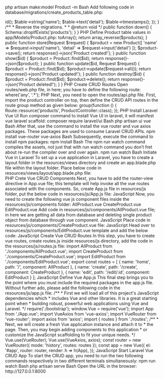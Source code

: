 php artisan make:model Product -m
Bash
Add following code in database/migrations/create_products_table.php:

<?php
use Illuminate\Database\Migrations\Migration;
use Illuminate\Database\Schema\Blueprint;
use Illuminate\Support\Facades\Schema;
class CreateProductsTable extends Migration
{
    /**
     * Run the migrations.
     *
     * @return void
     */
    public function up()
    {
        Schema::create('products', function (Blueprint $table) {
            $table->id();
            $table->string('name');
            $table->text('detail');            
            $table->timestamps();
        });
    }
    /**
     * Reverse the migrations.
     *
     * @return void
     */
    public function down()
    {
        Schema::dropIfExists('products');
    }
}
PHP
Define Product table values in app/Models/Product.php:

<?php
namespace App\Models;
use Illuminate\Database\Eloquent\Factories\HasFactory;
use Illuminate\Database\Eloquent\Model;
class Product extends Model
{
    use HasFactory;
    protected $fillable = [
        'name', 
        'detail'
    ];    
}
PHP
Next, you need to evoke migration with below command:

php artisan migrate
Bash
Create Product Controller
You need to create the product controller and define the CRUD operations methods:

php artisan make:controller ProductController
Bash
Open and update the below code in app\Http\Controllers\ProductController.php:

<?php
namespace App\Http\Controllers;
use Illuminate\Http\Request;
use App\Models\Product;
class ProductController extends Controller
{
    public function index()
    {
        $products = Product::all()->toArray();
        return array_reverse($products);      
    }
    public function store(Request $request)
    {
        $product = new Product([
            'name' => $request->input('name'),
            'detail' => $request->input('detail')
        ]);
        $product->save();
        return response()->json('Product created!');
    }
    public function show($id)
    {
        $product = Product::find($id);
        return response()->json($product);
    }
    public function update($id, Request $request)
    {
        $product = Product::find($id);
        $product->update($request->all());
        return response()->json('Product updated!');
    }
    public function destroy($id)
    {
        $product = Product::find($id);
        $product->delete();
        return response()->json('Product deleted!');
    }
}
PHP
Create CRUD Routes
Open routes/web.php file, in here; you have to define the following route:

<?php
use Illuminate\Support\Facades\Route;
/*
|--------------------------------------------------------------------------
| Web Routes
|--------------------------------------------------------------------------
|
*/
 
Route::get('{any}', function () {
    return view('app');
})->where('any', '.*');
PHP
Next, you need to open the routes/api.php file. First, import the product controller on top, then define the CRUD API routes in the route group method as given below:

<?php
use Illuminate\Http\Request;
use Illuminate\Support\Facades\Route;
use App\Http\Controllers\ProductController;
/*
|--------------------------------------------------------------------------
| API Routes
|--------------------------------------------------------------------------
*/
Route::middleware('api')->group(function () {
    Route::resource('products', ProductController::class);
});
PHP
Install Laravel Vue UI
Run composer command to install Vue UI in laravel, it will manifest vue laravel scaffold:

composer require laravel/ui
Bash
php artisan ui vue
Bash
After that, use the command to install the vue router and vue axios packages. These packages are used to consume Laravel CRUD APIs.

npm install vue-router vue-axios
Bash
Subsequently, execute the command to install npm packages:

npm install
Bash
The npm run watch command compiles the assets, not just that with run watch command you don’t fret about re-run the compiler over and over again.

npm run watch
Bash
Initiate Vue in Laravel
To set up a vue application in Laravel, you have to create a layout folder in the resources/views directory and create an app.blade.php file within the layout folder.

Place below code in resources/views/layout/app.blade.php file:

<!doctype html>
<html lang="{{ str_replace('_', '-', app()->getLocale()) }}">
<head>
    <meta charset="utf-8">
    <meta name="viewport" content="width=device-width, initial-scale=1">
    <meta name="csrf-token" value="{{ csrf_token() }}" />
    <title>Vue JS CRUD Operations in Laravel</title>
    <link href="{{ mix('css/app.css') }}" type="text/css" rel="stylesheet" />
</head>
<body>
    <div id="app"></div>
    <script src="{{ mix('js/app.js') }}" type="text/javascript"></script>
</body>
</html>
PHP
Crete Vue CRUD Components
Next, you have to add the router-view directive in App.vue file; this template will help invoke all the vue routes associated with the components.

So, create App.js file in resources/js folder, put the below code in resources/js/App.js file:

<template>
    <div class="container"> 
        <nav class="navbar navbar-expand-lg navbar-light bg-light">
            <div class="collapse navbar-collapse">
                <div class="navbar-nav">
                    <router-link to="/" class="nav-item nav-link">Products List</router-link>
                    <router-link to="/create" class="nav-item nav-link">Create Product</router-link>
                </div>
            </div>
        </nav>
        <router-view> </router-view>
    </div>
</template>
 
<script>
    export default {}
</script>
JavaScript
Now, you need to create the following vue js component files inside the resources/js/components folder:

AllProduct.vue
CreateProduct.vue
EditProduct.vue
Add code in resources/js/components/AllProduct.vue file; in here we are getting all data from database and deleting single product object from database through vue component.

<template>
    <div>
        <h2 class="text-center">Products List</h2>
 
        <table class="table">
            <thead>
            <tr>
                <th>ID</th>
                <th>Name</th>
                <th>Detail</th>
                <!-- <th>Actions</th> -->
            </tr>
            </thead>
            <tbody>
            <tr v-for="product in products" :key="product.id">
                <td>{{ product.id }}</td>
                <td>{{ product.name }}</td>
                <td>{{ product.detail }}</td>
                <td>
                    <div class="btn-group" role="group">
                        <router-link :to="{name: 'edit', params: { id: product.id }}" class="btn btn-success">Edit</router-link>
                        <button class="btn btn-danger" @click="deleteProduct(product.id)">Delete</button>
                    </div>
                </td>
            </tr>
            </tbody>
        </table>
    </div>
</template>
 
<script>
    export default {
        data() {
            return {
                products: []
            }
        },
        created() {
            this.axios
                .get('http://localhost:8000/api/products/')
                .then(response => {
                    this.products = response.data;
                });
        },
        methods: {
            deleteProduct(id) { 
                this.axios
                    .delete(`http://localhost:8000/api/products/${id}`)
                    .then(response => {
                        let i = this.products.map(data => data.id).indexOf(id);
                        this.products.splice(i, 1)
                    });
            }
        }
    }
</script>
JavaScript
Place code in resources/js/components/CreateProduct.vue file:

<template>
    <div>
        <h3 class="text-center">Create Product</h3>
        <div class="row">
            <div class="col-md-6">
                <form @submit.prevent="addProduct">
                    <div class="form-group">
                        <label>Name</label>
                        <input type="text" class="form-control" v-model="product.name">
                    </div>
                    <div class="form-group">
                        <label>Detail</label>
                        <input type="text" class="form-control" v-model="product.detail">
                    </div>
                    <button type="submit" class="btn btn-primary">Create</button>
                </form>
            </div>
        </div>
    </div>
</template>
 
<script>
    export default {
        data() {
            return {
                product: {}
            }
        },
        methods: {
            addProduct() {
                this.axios
                    .post('http://localhost:8000/api/products', this.product)
                    .then(response => (
                        this.$router.push({ name: 'home' })
                    ))
                    .catch(err => console.log(err))
                    .finally(() => this.loading = false)
            }
        }
    }
</script>
JavaScript
Head over to resources/js/components/EditProduct.vue template and add the below code:

<template>
    <div>
        <h3 class="text-center">Edit Product</h3>
        <div class="row">
            <div class="col-md-6">
                <form @submit.prevent="updateProduct">
                    <div class="form-group">
                        <label>Name</label>
                        <input type="text" class="form-control" v-model="product.name">
                    </div>
                    <div class="form-group">
                        <label>Detail</label>
                        <input type="text" class="form-control" v-model="product.detail">
                    </div>
                    <button type="submit" class="btn btn-primary">Update</button>
                </form>
            </div>
        </div>
    </div>
</template>
 
<script>
    export default {
        data() {
            return {
                product: {}
            }
        },
        created() {
            this.axios
                .get(`http://localhost:8000/api/products/${this.$route.params.id}`)
                .then((res) => {
                    this.product = res.data;
                });
        },
        methods: {
            updateProduct() {
                this.axios
                    .patch(`http://localhost:8000/api/products/${this.$route.params.id}`, this.product)
                    .then((res) => {
                        this.$router.push({ name: 'home' });
                    });
            }
        }
    }
</script>
JavaScript
Create Vue CRUD Routes
In this step, you have to create vue routes, create routes.js inside resources/js directory, add the code in the resources/js/routes.js file:

import AllProduct from './components/AllProduct.vue';
import CreateProduct from './components/CreateProduct.vue';
import EditProduct from './components/EditProduct.vue';
 
export const routes = [
    {
        name: 'home',
        path: '/',
        component: AllProduct
    },
    {
        name: 'create',
        path: '/create',
        component: CreateProduct
    },
    {
        name: 'edit',
        path: '/edit/:id',
        component: EditProduct
    }
];
JavaScript
Define Vue App.js
This final step brings you to the point where you must include the required packages in the app.js file. Without further ado, please add the following code in the resources/js/app.js file:

/**
 * First we will load all of this project's JavaScript dependencies which
 * includes Vue and other libraries. It is a great starting point when
 * building robust, powerful web applications using Vue and Laravel.
 */
require('./bootstrap');
window.Vue = require('vue');
import App from './App.vue';
import VueAxios from 'vue-axios';
import VueRouter from 'vue-router';
import axios from 'axios';
import { routes } from './routes';
/**
 * Next, we will create a fresh Vue application instance and attach it to
 * the page. Then, you may begin adding components to this application
 * or customize the JavaScript scaffolding to fit your unique needs.
 */
Vue.use(VueRouter);
Vue.use(VueAxios, axios);
 
const router = new VueRouter({
    mode: 'history',
    routes: routes
});
 
const app = new Vue({
    el: '#app',
    router: router,
    render: h => h(App),
});
JavaScript
Start Laravel Vue CRUD App
To start the CRUD app, you need to run the two following commands respectively in two different terminals simultaneously:

npm run watch
Bash
php artisan serve
Bash
Open the URL in the browser:

http://127.0.0.1:8000